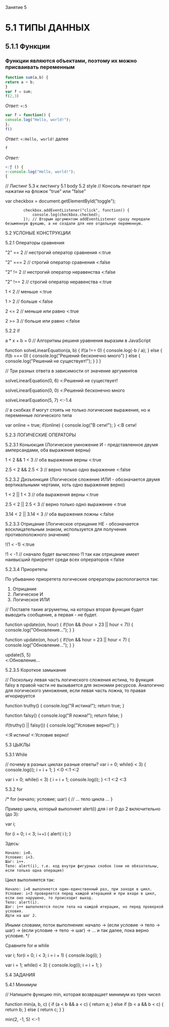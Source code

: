 Занятие 5

# 5.1 ТИПЫ ДАННЫХ

## 5.1.1 Функции


### Функции являются объектами, поэтому их можно присваивать переменным

```js
function sum(a,b) {
return a + b;
}
var f = sum;
f(2,3)
```
*Ответ:* `<:5`

```js
var f = function() {
console.log("Hello, world!");
};
f()
```
*Ответ:* `<:Hello, world!` далее
```js
f
```
*Ответ:*
```js
<:ƒ () {
<:console.log("Hello, world!");
{
```


// Листинг 5.3 к листингу 5.1 body 5.2 style
// Консоль печатает при нажатии на фложок "true" или "false" 

var checkbox = document.getElementById("toggle");
            
            checkbox.addEventListener("click", function() {
                console.log(checkbox.checked);
            }); // Вторым аргументом addEventListener сразу передали безымянную фукцию, а не создали для нее отдельную переменную.
			
			
			

5.2 УСЛОНЫЕ КОНСТРУКЦИИ

5.2.1 Операторы сравнения


"2" == 2  // нестрогий оператор сравнения
<:true

"2" === 2  // строгий оператор сравнения
<:false

"2" != 2  // нестрогий оператор неравенства
<:false

"2" !== 2  // строгий оператор неравенства
<:true	


1 < 2   // меньше
<:true

1 > 2   // больше
<:false

2 <= 2   // меньше или равно
<:true

2 >= 3   // больше или равно
<:false



5.2.2 if	

a * x + b = 0   // Алгоритмы решиня уравнения выразим в JavaScript		

function solveLinearEquation(a, b) {
    if(a !== 0) {
        console.log(-b / a);
    } else {
        if(b === 0) {
            console.log("Решений бесконечно много")
        } else {
            console.log("Решений не существует!");
        }
    }
}

// Три разных ответа в зависимости от значение аргументов

solveLinearEquation(0, 6)
<:Решений не существует!

solveLinearEquation(0, 0)
<:Решений бесконечно много

solveLinearEquation(5, 7)
<:-1.4

// в скобках if могут стоять не только логические выражения, но и переменные логического типа

var online = true;
if(online) {
    console.log("В сети!");
}
<:В сети!


5.2.3 ЛОГИЧЕСКИЕ ОПЕРАТОРЫ

5.2.3.1 Коньюкция (Логическое умножение И - представленное двумя амперсандами, оба выражения верны)

1 < 2 && 1 < 3   // оба выражения верны
<:true

2.5 < 2 && 2.5 < 3   // верно только одно выражение
<:false


5.2.3.2 Дизъюнкция (Логическое сложение ИЛИ - обозначается двумя вертикальными чертами, хоть одно выражение верно)

1 < 2 || 1 < 3   // оба выражения верны
<:true

2.5 < 2 || 2.5 < 3   // верно только одно выражение
<:true

3.14 < 2 || 3.14 < 3   // оба выражения ложны
<:false


5.2.3.3 Отрицание (Логическое отрицание НЕ - обозначается восклицательным знаком, используется для получения противоположного значения)

!(1 < -1) 
<:true

!1 < -1   // сначало будет вычислено !1 так как отрицание имеет наивысший приоретет среди всех опрераторов
<:false


5.2.3.4 Приорететы

По убыванию приоретета логические опрераторы распологаются так:

1. Отрицание
2. Лигическое И
3. Логическое ИЛИ

// Поставте такие агруметны, на которых вторая функция будет выводить сообщение, а первая - не будет.
                    
function update(on, hour) {
    if(!on && (hour > 23 || hour < 7)) {
        console.log("Обновление...");
    }
}  



function update(on, hour) {
    if(!on && hour > 23 || hour < 7) {
        console.log("Обновление...");
    }
} 

update(5, 5)                
<:Обновление...                 
    
5.2.3.5 Короткое замыкание

// Поскольку левая часть логического сложения истина, то функция falsy в правой части не вызывается для экономии ресурсов. Аналогично для логического умножения, если левая часть ложна, то правая игнорируется

function truthy() {
    console.log("Я истина!");
    return true;
}

function falsy() {
    console.log("Я ложна!");
    return false;
}

if(truthy() || falsy()) {
    console.log("Условие верно!");
}

<:Я истина!
<:Условие верно!	


5.3 ЦЫКЛЫ

5.3.1 While


// почему в разных циклах разные ответы? 
var i = 0;
while(i < 3) {
    console.log(i);
    i = i + 1;
}
<:0
<:1
<:2

var i = 0;
while(i < 3) {
    i = i + 1;
    console.log(i);
}
<:1
<:2
<:3


5.3.2 for

/*
for (начало; условие; шаг) {
  // ... тело цикла ...
}

Пример цикла, который выполняет alert(i) для i от 0 до 2 включительно (до 3):

var i;

for (i = 0; i < 3; i++) {
  alert( i );
}

Здесь:

    Начало: i=0.
    Условие: i<3.
    Шаг: i++.
    Тело: alert(i), т.е. код внутри фигурных скобок (они не обязательны, если только одна операция)

Цикл выполняется так:

    Начало: i=0 выполняется один-единственный раз, при заходе в цикл.
    Условие: i<3 проверяется перед каждой итерацией и при входе в цикл, если оно нарушено, то происходит выход.
    Тело: alert(i).
    Шаг: i++ выполняется после тела на каждой итерации, но перед проверкой условия.
    Идти на шаг 2.

Иными словами, поток выполнения: начало → (если условие → тело → шаг) → (если условие → тело → шаг) → … и так далее, пока верно условие.
*/

Сравните for и while

var i;
for(i = 0; i < 3; i = i + 1) {
    console.log(i);
}


var i = 1;
while(i < 3) {
    console.log(i);
    i = i + 1;
}


5.4 ЗАДАНИЯ

5.4.1 Минимум

// Напишите функцию min, которая возвращает минимум из трех чисел

function min(a, b, c)
    {
        if (a < b && a < c) {
            return a;
        } else if (b < a && b < c) {
            return b;
        } else {
            return c;
        }
    }

min(2, -1, 5)
<:-1



  

